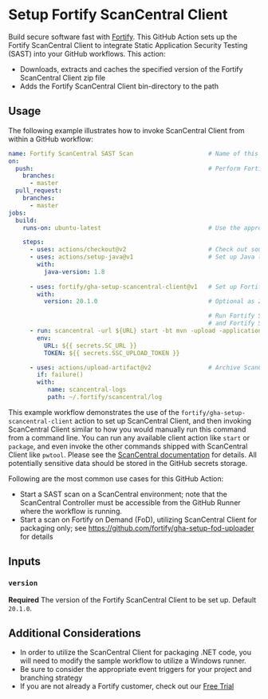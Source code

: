 # Setup Fortify ScanCentral Client

Build secure software fast with [Fortify](https://www.microfocus.com/en-us/solutions/application-security). This GitHub Action sets up the Fortify ScanCentral Client to integrate Static Application Security Testing (SAST) into your GitHub workflows. This action:
* Downloads, extracts and caches the specified version of the Fortify ScanCentral Client zip file
* Adds the Fortify ScanCentral Client bin-directory to the path

## Usage

The following example illustrates how to invoke ScanCentral Client from within a GitHub workflow:

```yaml
name: Fortify ScanCentral SAST Scan                     # Name of this workflow
on:
  push:                                                 # Perform Fortify SAST on push and/or pull requests
    branches:
      - master
  pull_request:
    branches:
      - master
jobs:                                                  
  build:
    runs-on: ubuntu-latest                              # Use the appropriate runner for building your source code

    steps:
      - uses: actions/checkout@v2                       # Check out source code
      - uses: actions/setup-java@v1                     # Set up Java (required by ScanCentral Client and for actual build)
        with:
          java-version: 1.8
		  
      - uses: fortify/gha-setup-scancentral-client@v1   # Set up Fortify ScanCentral Client
        with:
          version: 20.1.0                               # Optional as 20.1.0 is the default (and currently only version available)

                                                        # Run Fortify ScanCentral Client. Update based on your build tool, technology 
                                                        # and Fortify ScanCentral details
      - run: scancentral -url ${URL} start -bt mvn -upload -application "My Application" -version "1.0" -uptoken $TOKEN
        env:                                            
          URL: ${{ secrets.SC_URL }}
          TOKEN: ${{ secrets.SSC_UPLOAD_TOKEN }}

      - uses: actions/upload-artifact@v2                # Archive ScanCentral Client logs on failure
        if: failure()
        with:
           name: scancentral-logs
           path: ~/.fortify/scancentral/log
```

This example workflow demonstrates the use of the `fortify/gha-setup-scancentral-client` action to set up ScanCentral Client, and then invoking ScanCentral Client similar to how you would manually 
run this command from a command line. You can run any available client action like `start` or `package`, and even invoke the other commands shipped with ScanCentral Client like `pwtool`. Please
see the [ScanCentral documentation](https://www.microfocus.com/documentation/fortify-software-security-center/2010/ScanCentral_Help_20.1.0/index.htm#Submit_Job.htm%3FTocPath%3DSubmitting%2520Scan%2520Requests%7C_____0)
for details. All potentially sensitive data should be stored in the GitHub secrets storage.

Following are the most common use cases for this GitHub Action:

* Start a SAST scan on a ScanCentral environment; note that the ScanCentral Controller must be accessible from the 
  GitHub Runner where the workflow is running.
* Start a scan on Fortify on Demand (FoD), utilizing ScanCentral Client for packaging only; see 
  https://github.com/fortify/gha-setup-fod-uploader for details


## Inputs

### `version`
**Required** The version of the Fortify ScanCentral Client to be set up. Default `20.1.0`.

## Additional Considerations
* In order to utilize the ScanCentral Client for packaging .NET code, you will need to modify the sample workflow to utilize a Windows runner.
* Be sure to consider the appropriate event triggers for your project and branching strategy
* If you are not already a Fortify customer, check out our [Free Trial](https://www.microfocus.com/en-us/products/application-security-testing/free-trial)
